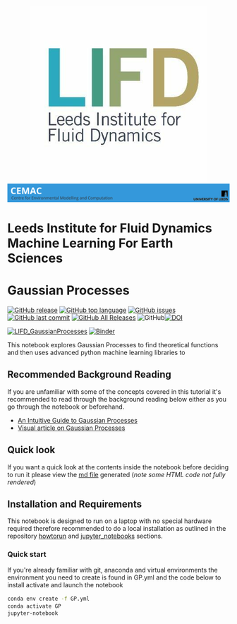 
<div align="center">
<img src="https://github.com/cemac/LIFD_ENV_ML_NOTEBOOKS/blob/main/images/LIFDlogo.png"></a>
<a href="https://www.cemac.leeds.ac.uk/">
  <img src="https://github.com/cemac/cemac_generic/blob/master/Images/cemac.png"></a>
  <br>
</div>

# Leeds Institute for Fluid Dynamics Machine Learning For Earth Sciences #

# Gaussian Processes


[![GitHub release](https://img.shields.io/github/release/cemac/LIFD_GaussianProcesses.svg)](https://github.com/cemac/LIFD_GaussianProcesses/releases) [![GitHub top language](https://img.shields.io/github/languages/top/cemac/LIFD_GaussianProcesses.svg)](https://github.com/cemac/LIFD_GaussianProcesses) [![GitHub issues](https://img.shields.io/github/issues/cemac/LIFD_GaussianProcesses.svg)](https://github.com/cemac/LIFD_GaussianProcesses/issues) [![GitHub last commit](https://img.shields.io/github/last-commit/cemac/LIFD_GaussianProcesses.svg)](https://github.com/cemac/LIFD_GaussianProcesses/commits/master) [![GitHub All Releases](https://img.shields.io/github/downloads/cemac/LIFD_GaussianProcesses/total.svg)](https://github.com/cemac/LIFD_GaussianProcesses/releases) ![GitHub](https://img.shields.io/github/license/cemac/LIFD_GaussianProcesses.svg)[![DOI](https://zenodo.org/badge/366734586.svg)](https://zenodo.org/badge/latestdoi/366734586)

[![LIFD_GaussianProcesses](https://github.com/cemac/LIFD_GaussianProcesses/actions/workflows/python-package-conda.yml/badge.svg)](https://github.com/cemac/LIFD_GaussianProcesses/actions/workflows/python-package-conda.yml)
[![Binder](https://mybinder.org/badge_logo.svg)](https://mybinder.org/v2/gh/cemac/LIFD_GaussianProcesses/HEAD?labpath=GaussianProcesses.ipynb)

This notebook explores Gaussian Processes to find theoretical functions and then uses advanced python machine learning libraries to

## Recommended Background Reading

If you are unfamiliar with some of the concepts covered in this tutorial it's recommended to read through the background reading below either as you go through the notebook or beforehand.

* [An Intuitive Guide to Gaussian Processes](https://towardsdatascience.com/an-intuitive-guide-to-gaussian-processes-ec2f0b45c71d)
* [Visual article on Gaussian Processes](https://distill.pub/2019/visual-exploration-gaussian-processes/)

## Quick look

If you want a quick look at the contents inside the notebook before deciding to run it please view the [md file](https://github.com/cemac/LIFD_GaussianProcesses/blob/main/GaussianProcesses/Gaussian_Processes.md) generated (*note some HTML code not fully rendered*)

## Installation and Requirements

This notebook is designed to run on a laptop with no special hardware required therefore recommended to do a local installation as outlined in the repository [howtorun](https://github.com/cemac/LIFD_ENV_ML_NOTEBOOKS/howtorun.md) and [jupyter_notebooks](https://github.com/cemac/LIFD_ENV_ML_NOTEBOOKS/jupyter_notebooks.md) sections.

### Quick start

If you're already familiar with git, anaconda and virtual environments the environment you need to create is found in GP.yml and the code below to install activate and launch the notebook

```bash
conda env create -f GP.yml
conda activate GP
jupyter-notebook
```
